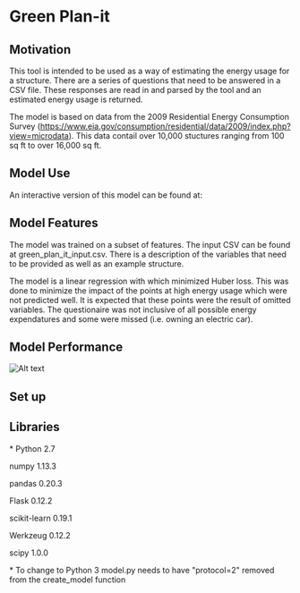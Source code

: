 # Green Plan-it

## Motivation 
This tool is intended to be used as a way of estimating the energy usage for a structure.  There are a series of questions that need to be answered in a CSV file.  These responses are read in and parsed by the tool and an estimated energy usage is returned.

The model is based on data from the 2009 Residential Energy Consumption Survey (https://www.eia.gov/consumption/residential/data/2009/index.php?view=microdata).  This data contail over 10,000 stuctures ranging from 100 sq ft to over 16,000 sq ft. 

## Model Use
An interactive version of this model can be found at:


## Model Features
The model was trained on a subset of features.  The input CSV can be found at green_plan_it_input.csv.  There is a description of the variables that need to be provided as well as an example structure.

The model is a linear regression with which minimized Huber loss.  This was done to minimize the impact of the points at high energy usage which were not predicted well.  It is expected that these points were the result of omitted variables.  The questionaire was not inclusive of all possible energy expendatures and some were missed (i.e. owning an electric car). 


## Model Performance


![Alt text](relative/path/to/img.jpg?raw=true "Title")

## Set up

## Libraries
\* Python 2.7

numpy 1.13.3

pandas 0.20.3

Flask 0.12.2

scikit-learn 0.19.1

Werkzeug 0.12.2

scipy 1.0.0

\* To change to Python 3 model.py needs to have "protocol=2" removed from the create_model function

